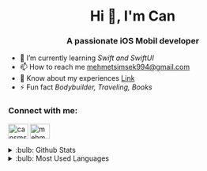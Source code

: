
<h1 align="center">Hi 👋, I'm Can</h1>
<h3 align="center"> A passionate iOS Mobil developer</h3>

- 🌱 I’m currently learning *Swift and SwiftUI*
- 📫 How to reach me [mehmetsimsek994@gmail.com](mehmetsimsek994@gmail.com)
- 📄 Know about my experiences [Link](https://docs.google.com/document/u/1/d/e/2PACX-1vRQSOG0M2MaWB2tTsUpzxCJpL8vzUV6ws7b5nK0FHE7Cne8gWOyvfxa3akkAaRmeg8H4ocoB0tZyiQE/pub)
- ⚡ Fun fact *Bodybuilder, Traveling, Books*

<h3 align="left">Connect with me:</h3>
<p align="left">
  <a href="https://twitter.com/cansmsk__dev" target="blank"
    ><img
      align="center"
      src="https://raw.githubusercontent.com/rahuldkjain/github-profile-readme-generator/master/src/images/icons/Social/twitter.svg"
      alt="cansmsk__dev"
      height="30"
      width="40"
  /></a>
  <a href="https://www.linkedin.com/in/mehmetcansimsek/" target="blank"
    ><img
      align="center"
      src="https://raw.githubusercontent.com/rahuldkjain/github-profile-readme-generator/master/src/images/icons/Social/linked-in-alt.svg"
      alt="mehmetcansimsek"
      height="30"
      width="40"
  /></a>
</p>

<details>
  <summary>:bulb: Github Stats</summary>
  <img
    src="https://github-readme-stats.vercel.app/api?username=mcansimsek98&theme=radical"
  />
</details>

<details>
  <summary>:bulb: Most Used Languages</summary>
  <img
    src="https://github-readme-stats.vercel.app/api/top-langs/?username=mcansimsek98&layout=compact"
  />
</details>
